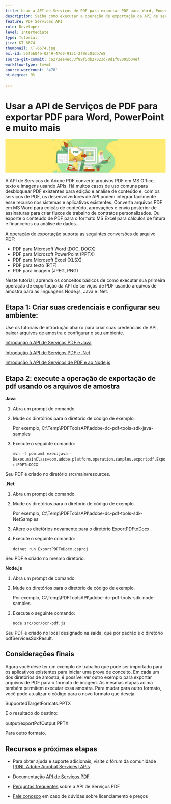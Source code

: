```yaml
---
title: Usar a API de Serviços de PDF para exportar PDF para Word, PowerPoint e muito mais
description: Saiba como executar a operação de exportação da API de serviços de PDF usando arquivos de amostra para as linguagens Node.js, Java e .Net
feature: PDF Services API
role: Developer
level: Intermediate
type: Tutorial
jira: KT-6674
thumbnail: KT-6674.jpg
exl-id: 55f5b04e-0249-47d9-9131-2f9ec01db7e8
source-git-commit: c6272ee4ec33f89f5db27023d78d1f08005b04ef
workflow-type: tm+mt
source-wordcount: '478'
ht-degree: 0%

---
```


# Usar a API de Serviços de PDF para exportar PDF para Word, PowerPoint e muito mais

![Criar Imagem Herói do PDF](assets/ExportPDF_hero.jpg)

A API de Serviços do Adobe PDF converte arquivos PDF em MS Office, texto e imagens usando APIs. Há muitos casos de uso comuns para desbloquear PDF existentes para edição e análise de conteúdo e, com os serviços de PDF, os desenvolvedores de API podem integrar facilmente esse recurso nos sistemas e aplicativos existentes. Converta arquivos PDF em MS Word para edição de conteúdo, aprovações e envio posterior de assinaturas para criar fluxos de trabalho de contratos personalizados. Ou exporte o conteúdo de PDF para o formato MS Excel para cálculos de fatura e financeiros ou análise de dados.

A operação de exportação suporta as seguintes conversões de arquivo PDF:

* PDF para Microsoft Word (DOC, DOCX)
* PDF para Microsoft PowerPoint (PPTX)
* PDF para Microsoft Excel (XLSX)
* PDF para texto (RTF)
* PDF para imagem (JPEG, PNG)

Neste tutorial, aprenda os conceitos básicos de como executar sua primeira operação de exportação da API de serviços de PDF usando arquivos de amostra para as linguagens Node.js, Java e .Net.

## Etapa 1: Criar suas credenciais e configurar seu ambiente:

Use os tutoriais de introdução abaixo para criar suas credenciais de API, baixar arquivos de amostra e configurar o seu ambiente.

[Introdução à API de Serviços PDF e Java](gettingstartedjava.md)

[Introdução à API de Serviços PDF e .Net](gettingstartednet.md)

[Introdução à API de Serviços de PDF e ao Node.js](createpdffromhtml.md)

## Etapa 2: execute a operação de exportação de pdf usando os arquivos de amostra

**Java**

1. Abra um prompt de comando.

1. Mude os diretórios para o diretório de código de exemplo.

   Por exemplo, C:\Temp\PDFToolsAPI\adobe-dc-pdf-tools-sdk-java-samples

1. Execute o seguinte comando:

   `mvn -f pom.xml exec:java -Dexec.mainClass=com.adobe.platform.operation.samples.exportpdf.ExportPDFToDOCX`

Seu PDF é criado no diretório src/main/resources.

**.Net**

1. Abra um prompt de comando.

1. Mude os diretórios para o diretório de código de exemplo.

   Por exemplo, C:\Temp\PDFToolsAPI\adobe-dc-pdf-tools-sdk-NetSamples

1. Altere os diretórios novamente para o diretório ExportPDFtoDocx.

1. Execute o seguinte comando:

   `dotnet run ExportPDFToDocx.csproj`

Seu PDF é criado no mesmo diretório.

**Node.js**

1. Abra um prompt de comando.

1. Mude os diretórios para o diretório de código de exemplo.

   Por exemplo, C:\Temp\PDFToolsAPI\adobe-dc-pdf-tools-sdk-node-samples

1. Execute o seguinte comando:

   `node src/ocr/ocr-pdf.js`

Seu PDF é criado no local designado na saída, que por padrão é o diretório pdfServicesSdkResult.

## Considerações finais

Agora você deve ter um exemplo de trabalho que pode ser importado para os aplicativos existentes para iniciar uma prova de conceito. Em cada um dos diretórios de amostra, é possível ver outro exemplo para exportar arquivos de PDF para o formato de imagem. As mesmas etapas acima também permitem executar essa amostra. Para mudar para outro formato, você pode atualizar o código para o novo formato que deseja:

SupportedTargetFormats.PPTX

E o resultado do destino:

output/exportPdfOutput.PPTX

Para outro formato.

## Recursos e próximas etapas

* Para obter ajuda e suporte adicionais, visite o fórum da comunidade [[!DNL Adobe Acrobat Services] APIs](https://community.adobe.com/t5/document-cloud-sdk/bd-p/Document-Cloud-SDK?page=1&sort=latest_replies&filter=all)

* Documentação [API de Serviços PDF](https://www.adobe.com/go/pdftoolsapi_doc)

* [Perguntas frequentes](https://community.adobe.com/t5/contentarchivals/contentarchivedpage/message-uid/10726197) sobre a API de Serviços PDF

* [Fale conosco](https://www.adobe.com/go/pdftoolsapi_requestform) em caso de dúvidas sobre licenciamento e preços

